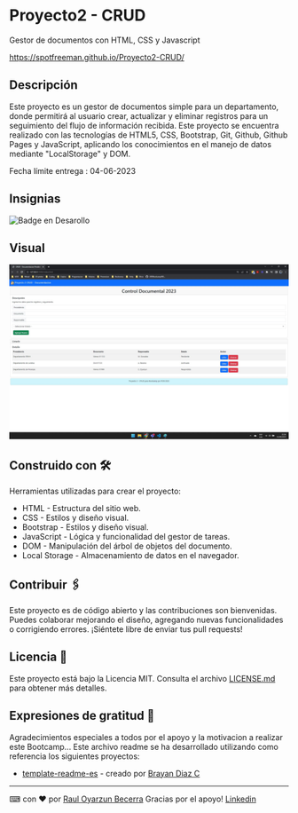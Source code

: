 # Proyecto2 - CRUD

Gestor de documentos con HTML, CSS y Javascript

<a href="https://spotfreeman.github.io/Proyecto2-CRUD/">https://spotfreeman.github.io/Proyecto2-CRUD/</a>

## Descripción

Este proyecto es un gestor de documentos simple para un departamento, donde permitirá al usuario crear, actualizar y eliminar registros para un seguimiento del flujo de información recibida.
Este proyecto se encuentra realizado con las tecnologías de HTML5, CSS, Bootstrap, Git, Github, Github Pages y JavaScript, aplicando los conocimientos en el manejo de datos mediante "LocalStorage" y DOM.

Fecha límite entrega : 04-06-2023


## Insignias

![Badge en Desarollo](https://img.shields.io/badge/Status-En%20Revision-yellow)

## Visual

![Captura de pantalla](imagen.jpg)

## Construido con 🛠️

Herramientas utilizadas para crear el proyecto:

* HTML - Estructura del sitio web.
* CSS - Estilos y diseño visual.
* Bootstrap - Estilos y diseño visual.
* JavaScript - Lógica y funcionalidad del gestor de tareas.
* DOM - Manipulación del árbol de objetos del documento.
* Local Storage - Almacenamiento de datos en el navegador.

## Contribuir 🖇️

Este proyecto es de código abierto y las contribuciones son bienvenidas. Puedes colaborar mejorando el diseño, agregando nuevas funcionalidades o corrigiendo errores. ¡Siéntete libre de enviar tus pull requests!

## Licencia 📄

Este proyecto está bajo la Licencia MIT. Consulta el archivo [LICENSE.md](LICENSE.md) para obtener más detalles.

## Expresiones de gratitud 🎁

Agradecimientos especiales a todos por el apoyo y la motivacion a realizar este Bootcamp...
Este archivo readme se ha desarrollado utilizando como referencia los siguientes proyectos:

* [template-readme-es](https://github.com/brayandiazc/template-readme-es) - creado por [Brayan Diaz C](https://github.com/brayandiazc)

---
⌨ ️con ❤️ por [Raul Oyarzun Becerra](https://github.com/spotfreeman) Gracias por el apoyo! 
<a href="https://www.linkedin.com/in/ra%C3%BAl-oyarz%C3%BAn-becerra-6430b171/"> Linkedin </a>
